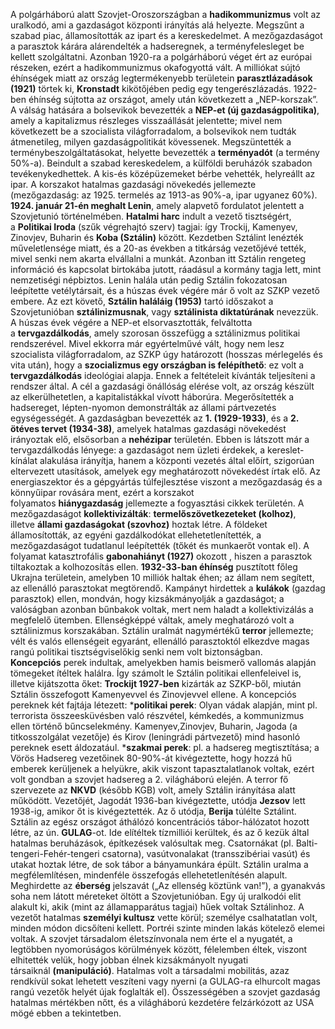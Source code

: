 A polgárháború alatt Szovjet-Oroszországban a __hadikommunizmus__ volt az uralkodó, ami a gazdaságot központi irányítás alá helyezte. Megszűnt a szabad piac, államosították az ipart és a kereskedelmet. A mezőgazdaságot a parasztok kárára alárendelték a hadseregnek, a terményfelesleget be kellett szolgáltatni. Azonban 1920-ra a polgárháború véget ért az európai részeken, ezért a hadikommunizmus okafogyottá vált. A milliókat sújtó éhínségek miatt az ország legtermékenyebb területein __parasztlázadások (1921)__ törtek ki, __Kronstadt__ kikötőjében pedig egy tengerészlázadás. 1922-ben éhínség sújtotta az országot, amely után következett a „NEP-korszak”.
A válság hatására a bolsevikok bevezették a __NEP-et (új gazdaságpolitika)__, amely a kapitalizmus részleges visszaállását jelentette; mivel nem következett be a szocialista világforradalom, a bolsevikok nem tudták átmenetileg, milyen gazdaságpolitikát kövessenek. Megszüntették a terménybeszolgáltatásokat, helyette bevezették a __terményadót__ (a termény 50%-a). Beindult a szabad kereskedelem, a külföldi beruházók szabadon tevékenykedhettek. A kis-és középüzemeket bérbe vehették, helyreállt az ipar. A korszakot hatalmas gazdasági növekedés jellemezte (mezőgazdaság: az 1925. termelés az 1913-as 90%-a, ipar ugyanez 60%).
 
__1924. január 21-én meghalt Lenin__, amely alapvető fordulatot jelentett a Szovjetunió történelmében. __Hatalmi harc__ indult a vezető tisztségért, a __Politikai Iroda__ (szűk végrehajtó szerv) tagjai: így Trockij, Kamenyev, Zinovjev, Buharin és __Koba (Sztálin)__ között. Kezdetben Sztálint lenézték műveletlensége miatt, és a 20-as években a titkárság vezetőjévé tették, mivel senki nem akarta elvállalni a munkát. Azonban itt Sztálin rengeteg információ és kapcsolat birtokába jutott, ráadásul a kormány tagja lett, mint nemzetiségi népbiztos. Lenin halála után pedig Sztálin fokozatosan leépítette vetélytársait, és a húszas évek végére már ő volt az SZKP vezető embere. Az ezt követő, __Sztálin haláláig (1953)__ tartó időszakot a Szovjetunióban __sztálinizmusnak__, vagy __sztálinista diktatúrának__ nevezzük.
A húszas évek végére a NEP-et elsorvasztották, felváltotta a __tervgazdálkodás__, amely szorosan összefügg a sztálinizmus politikai rendszerével. Mivel ekkorra már egyértelművé vált, hogy nem lesz szocialista világforradalom, az SZKP úgy határozott (hosszas mérlegelés és vita után), hogy a __szocializmus egy országban is felépíthető__: ez volt a __tervgazdálkodás__ ideológiai alapja. Ennek a feltételeit kívánták teljesíteni a rendszer által. A cél a gazdasági önállóság elérése volt, az ország készült az elkerülhetetlen, a kapitalistákkal vívott háborúra. Megerősítették a hadsereget, lépten-nyomon demonstrálták az állami pártvezetés egységességét. A gazdaságban bevezették az __1. (1929-1933)__, és a __2. ötéves tervet (1934-38)__, amelyek hatalmas gazdasági növekedést irányoztak elő, elsősorban a __nehézipar__ területén. Ebben is látszott már a tervgazdálkodás lényege: a gazdaságot nem üzleti érdekek, a kereslet-kínálat alakulása irányítja, hanem a központi vezetés által előírt, szigorúan eltervezett utasítások, amelyek egy meghatározott növekedést írtak elő. Az energiaszektor és a gépgyártás túlfejlesztése viszont a mezőgazdaság és a könnyűipar rovására ment, ezért a korszakot folyamatos __hiánygazdaság__ jellemezte a fogyasztási cikkek területén. A mezőgazdaságot __kollektivizálták__: __termelőszövetkezeteket (kolhoz)__, illetve __állami gazdaságokat (szovhoz)__ hoztak létre. A földeket államosították, az egyéni gazdálkodókat ellehetetlenítették, a mezőgazdaságot tudatlanul leépítették (tőkét és munkaerőt vontak el). A folyamat katasztrofális __gabonahiányt (1927)__ okozott , hiszen a parasztok tiltakoztak a kolhozosítás ellen. __1932-33-ban éhínség__ pusztított főleg Ukrajna területein, amelyben 10 milliók haltak éhen; az állam nem segített, az ellenálló parasztokat megtörendő. Kampányt hirdettek a __kulákok__ (gazdag parasztok) ellen, mondván, hogy kizsákmányolják a gazdaságot; a valóságban azonban bűnbakok voltak, mert nem haladt a kollektivizálás a megfelelő ütemben. Ellenségképpé váltak, amely meghatározó volt a sztálinizmus korszakában.
Sztálin uralmát nagymértékű __terror__ jellemezte; vélt és valós ellenségeit egyaránt, ellenálló parasztoktól elkezdve magas rangú politikai tisztségviselőkig senki nem volt biztonságban. __Koncepciós__ perek indultak, amelyekben hamis beismerő vallomás alapján tömegeket ítéltek halálra. Így számolt le Sztálin politikai ellenfeleivel is, illetve kijátszotta őket: __Trockijt 1927-ben__ kizárták az SZKP-ből, miután Sztálin összefogott Kamenyevvel és Zinovjevvel ellene. A koncepciós pereknek két fajtája létezett:
*__politikai perek__: Olyan vádak alapján, mint pl. terrorista összeesküvésben való részvétel, kémkedés, a kommunizmus ellen történő bűncselekmény. Kamenyev,Zinovjev, Buharin, Jagoda (a titkosszolgálat vezetője) és Kirov (leningrádi pártvezető) mind hasonló pereknek esett áldozatául.
*__szakmai perek__: pl. a hadsereg megtisztítása; a Vörös Hadsereg vezetőinek 80-90%-át kivégeztette, hogy hozzá hű emberek kerüljenek a helyükre, akik viszont tapasztalatlanok voltak, ezért volt gondban a szovjet hadsereg a 2. világháború elején.
A terror fő szervezete az __NKVD__ (később KGB) volt, amely Sztálin irányítása alatt működött. Vezetőjét, Jagodát 1936-ban kivégeztette, utódja __Jezsov__ lett 1938-ig, amikor őt is kivégeztették. Az ő utódja, __Berija__ túlélte Sztálint.
Sztálin az egész országot áthálózó koncentrációs tábor-hálózatot hozott létre, az ún. __GULAG__-ot. Ide elítéltek tízmilliói kerültek, és az ő kezük által hatalmas beruházások, építkezések valósultak meg. Csatornákat (pl. Balti-tengeri-Fehér-tengeri csatorna), vasútvonalakat (transszibériai vasút) és utakat hoztak létre, de sok tábor a bányamunkára épült.
Sztálin uralma a megfélemlítésen, mindenféle összefogás ellehetetlenítésén alapult. Meghirdette az __éberség__ jelszavát („Az ellenség köztünk van!”), a gyanakvás soha nem látott méreteket öltött a Szovjetunióban. Egy új uralkodói elit alakult ki, akik (mint az államapparátus tagjai) hűek voltak Sztálinhoz. A vezetőt hatalmas __személyi kultusz__ vette körül; személye csalhatatlan volt, minden módon dicsőíteni kellett. Portréi szinte minden lakás kötelező elemei voltak.
A szovjet társadalom életszínvonala nem érte el a nyugatét, a legtöbben nyomorúságos körülmények között, félelemben éltek, viszont elhitették velük, hogy jobban élnek kizsákmányolt nyugati társaiknál __(manipuláció)__. Hatalmas volt a társadalmi mobilitás, azaz rendkívül sokat lehetett veszíteni vagy nyerni (a GULAG-ra elhurcolt magas rangú vezetők helyét újak foglalták el). Összességében a szovjet gazdaság hatalmas mértékben nőtt, és a világháború kezdetére felzárkózott az USA mögé ebben a tekintetben.
